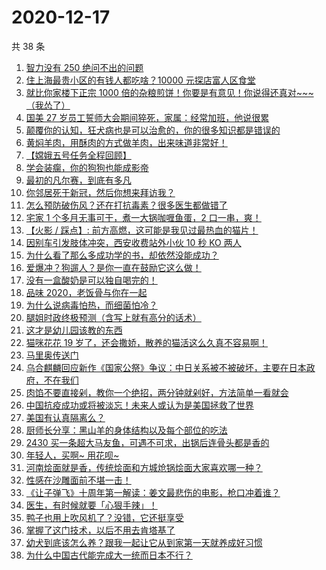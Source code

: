 # 2020-12-17

共 38 条

<!-- BEGIN -->
<!-- 最后更新时间 Thu Dec 17 2020 23:09:52 GMT+0800 (CST) -->

1. [智力没有 250 绝问不出的问题](https://www.zhihu.com/zvideo/1322966070265610240)
2. [住上海最贵小区的有钱人都吃啥？10000
   元探店富人区食堂](https://www.zhihu.com/zvideo/1322595180424863744)
3. [就比你家楼下正宗 1000
   倍的杂粮煎饼！你要是有意见！你说得还真对~~~（我怂了）](https://www.zhihu.com/zvideo/1320688969579749376)
4. [国美 27
   岁员工誓师大会期间猝死，家属：经常加班，他说很累](https://www.zhihu.com/zvideo/1322834562058739712)
5. [颠覆你的认知，狂犬病也是可以治愈的，你的很多知识都是错误的](https://www.zhihu.com/zvideo/1322650297865801728)
6. [黄焖羊肉，用酥肉的方式做羊肉，出来味道非常好！](https://www.zhihu.com/zvideo/1322949883544772608)
7. [【嫦娥五号任务全程回顾】](https://www.zhihu.com/zvideo/1322796016638959616)
8. [学会装瘸，你的狗狗也能成影帝](https://www.zhihu.com/zvideo/1320867872164577280)
9. [最初的凡尔赛，到底有多凡](https://www.zhihu.com/zvideo/1322587678420987904)
10. [你邻居死于新冠，然后你想来拜访我？](https://www.zhihu.com/zvideo/1322613239528878080)
11. [怎么预防破伤风？还在打抗毒素？很多医生都做错了](https://www.zhihu.com/zvideo/1322988201317941248)
12. [宅家 1 个多月无事可干，煮一大锅咖喱鱼蛋，2
    口一串，爽！](https://www.zhihu.com/zvideo/1322859390131642368)
13. [【火影 / 踩点】:
    前方高燃，这可能是我见过最热血的猫片！](https://www.zhihu.com/zvideo/1322552617143103488)
14. [因别车引发肢体冲突，西安收费站外小伙 10 秒 KO
    两人](https://www.zhihu.com/zvideo/1322951157300137984)
15. [为什么看了那么多成功学的书，却依然没能成功？](https://www.zhihu.com/zvideo/1322614666288504832)
16. [爱爆冲？狗遛人？是你一直在鼓励它这么做！](https://www.zhihu.com/zvideo/1321462601566150656)
17. [没有一盒酸奶是可以独自喝完的！](https://www.zhihu.com/zvideo/1322490366063038464)
18. [品味 2020，老饭骨与你在一起](https://www.zhihu.com/zvideo/1322591877364129792)
19. [为什么说病毒怕热，而细菌怕冷？](https://www.zhihu.com/zvideo/1322595327976296448)
20. [腿姐时政终极预测（含写上就有高分的话术）](https://www.zhihu.com/zvideo/1322557664350547968)
21. [这才是幼儿园该教的东西](https://www.zhihu.com/zvideo/1322554655919407104)
22. [猫咪花花 19
    岁了，还会撒娇，散养的猫活这么久真不容易啊！](https://www.zhihu.com/zvideo/1322143827549736960)
23. [马里奥传送门](https://www.zhihu.com/zvideo/1322583657153478656)
24. [乌合麒麟回应新作《国家公祭》争议：中日关系被不被破坏，主要在日本政府，不在我们](https://www.zhihu.com/zvideo/1321820582329798656)
25. [肉馅不要直接剁，教你一个绝招，两分钟就剁好，方法简单一看就会](https://www.zhihu.com/zvideo/1322555731573551104)
26. [中国抗疫成功或将被淡忘！未来人或认为是美国拯救了世界](https://www.zhihu.com/zvideo/1322591625222848512)
27. [美国有认真隔离么？](https://www.zhihu.com/zvideo/1322558265180495872)
28. [厨师长分享：黑山羊的身体结构以及每个部位的吃法](https://www.zhihu.com/zvideo/1322539320126312448)
29. [2430
    买一条超大马友鱼，可遇不可求，出锅后连骨头都是香的](https://www.zhihu.com/zvideo/1322024370189828096)
30. [年轻人，买啊~ 用花呗~](https://www.zhihu.com/zvideo/1322476552668200960)
31. [河南烩面就是香，传统烩面和方城炝锅烩面大家喜欢哪一种？](https://www.zhihu.com/zvideo/1322612493294923776)
32. [性感在沙雕面前不堪一击！](https://www.zhihu.com/zvideo/1322165237861273600)
33. [《让子弹飞》十周年第一解读：姜文最悲伤的电影，枪口冲着谁？](https://www.zhihu.com/zvideo/1322523857543073792)
34. [医生，有时候就要「心狠手辣」！](https://www.zhihu.com/zvideo/1321872528181272576)
35. [鸭子也用上吹风机了？没错，它还挺享受](https://www.zhihu.com/zvideo/1322601072523964416)
36. [掌握了这门技术，以后不用去肯塔基了](https://www.zhihu.com/zvideo/1322556869719040000)
37. [幼犬到底该怎么养？跟我一起让它从到家第一天就养成好习惯](https://www.zhihu.com/zvideo/1321457342123053056)
38. [为什么中国古代能完成大一统而日本不行？](https://www.zhihu.com/zvideo/1321887085674643456)

<!-- END -->
